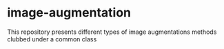 # image-augmentation
This repository presents different types of image augmentations methods clubbed under a common class
